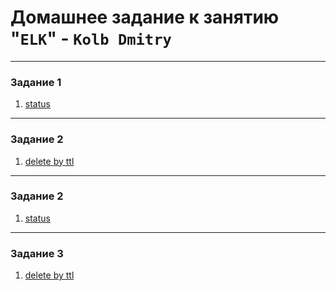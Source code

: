 # Домашнее задание к занятию "`ELK`" - `Kolb Dmitry`

---


### Задание 1
1. [status](png/1.jpg)

---

### Задание 2
1. [delete by ttl](png/2.jpg)

---

### Задание 2
1. [status](png/1.jpg)

---

### Задание 3
1. [delete by ttl](png/2.jpg)
